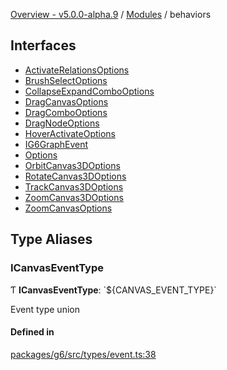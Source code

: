 [Overview - v5.0.0-alpha.9](../README.md) / [Modules](../modules.md) / behaviors

## Interfaces

- [ActivateRelationsOptions](../interfaces/behaviors/ActivateRelationsOptions.md)
- [BrushSelectOptions](../interfaces/behaviors/BrushSelectOptions.md)
- [CollapseExpandComboOptions](../interfaces/behaviors/CollapseExpandComboOptions.md)
- [DragCanvasOptions](../interfaces/behaviors/DragCanvasOptions.md)
- [DragComboOptions](../interfaces/behaviors/DragComboOptions.md)
- [DragNodeOptions](../interfaces/behaviors/DragNodeOptions.md)
- [HoverActivateOptions](../interfaces/behaviors/HoverActivateOptions.md)
- [IG6GraphEvent](../interfaces/behaviors/IG6GraphEvent.md)
- [Options](../interfaces/behaviors/Options.md)
- [OrbitCanvas3DOptions](../interfaces/behaviors/OrbitCanvas3DOptions.md)
- [RotateCanvas3DOptions](../interfaces/behaviors/RotateCanvas3DOptions.md)
- [TrackCanvas3DOptions](../interfaces/behaviors/TrackCanvas3DOptions.md)
- [ZoomCanvas3DOptions](../interfaces/behaviors/ZoomCanvas3DOptions.md)
- [ZoomCanvasOptions](../interfaces/behaviors/ZoomCanvasOptions.md)

## Type Aliases

### ICanvasEventType

Ƭ **ICanvasEventType**: \`${CANVAS\_EVENT\_TYPE}\`

Event type union

#### Defined in

[packages/g6/src/types/event.ts:38](https://github.com/antvis/G6/blob/60905f4c6c/packages/g6/src/types/event.ts#L38)
